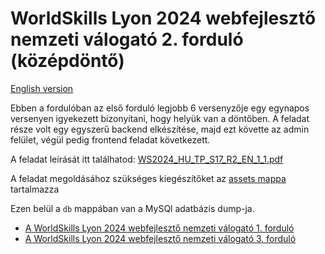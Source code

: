 # WorldSkills Lyon 2024 webfejlesztő nemzeti válogató 2. forduló (középdöntő)

[English version](https://github.com/skillsithu/ws2024-s17-hu-r2/blob/main/README_EN.md)

Ebben a fordulóban az első forduló legjobb 6 versenyzője egy egynapos versenyen igyekezett bizonyítani, hogy helyük van a döntőben. A feladat része volt egy egyszerű backend elkészítése, majd ezt követte az admin felület, végül pedig frontend feladat következett.

A feladat leírását itt találhatod: [WS2024_HU_TP_S17_R2_EN_1_1.pdf](https://github.com/skillsit-hu/ws2024-s17-hu-r2/blob/master/WS2024_HU_TP_S17_R2_EN_1_1.pdf)

A feladat megoldásához szükséges kiegészítőket az [assets mappa](https://github.com/skillsithu/ws2024-s17-hu-r2/tree/main/assets) tartalmazza

Ezen belül a ``db`` mappában van a MySQl adatbázis dump-ja.

- [A WorldSkills Lyon 2024 webfejlesztő nemzeti válogató 1. forduló](https://github.com/skillsithu/ws2024-s17-hu-r1)
- [A WorldSkills Lyon 2024 webfejlesztő nemzeti válogató 3. forduló](https://github.com/skillsithu/ws2024-s17-hu-r3)

